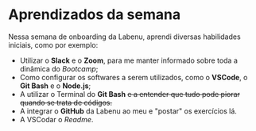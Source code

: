 # Aprendizados da semana

Nessa semana de onboarding da Labenu, aprendi diversas habilidades iniciais, como por exemplo:

- Utilizar o **Slack** e o **Zoom**, para me manter informado sobre toda a dinâmica do _Bootcamp_;
- Como configurar os softwares a serem utilizados, como o **VSCode**, o **Git Bash** e o **Node.js**;
- A utilizar o Terminal do **Git Bash** ~~e a entender que tudo pode piorar quando se trata de códigos.~~
- A integrar o **GitHub** da Labenu ao meu e "postar" os exercícios lá.
- A VSCodar o _Readme_.

